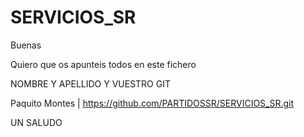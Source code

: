 # SERVICIOS_SR

Buenas 

Quiero que os apunteis todos en este fichero 

NOMBRE Y APELLIDO Y VUESTRO GIT

Paquito Montes | https://github.com/PARTIDOSSR/SERVICIOS_SR.git

UN SALUDO 



